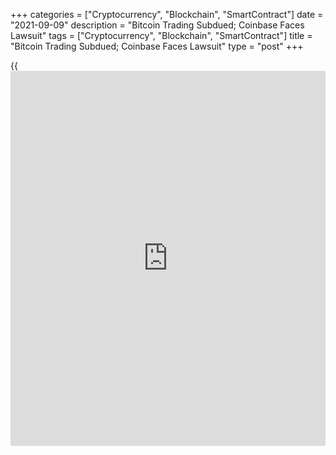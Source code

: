+++
categories = ["Cryptocurrency", "Blockchain", "SmartContract"]
date = "2021-09-09"
description = "Bitcoin Trading Subdued; Coinbase Faces Lawsuit"
tags = ["Cryptocurrency", "Blockchain", "SmartContract"]
title = "Bitcoin Trading Subdued; Coinbase Faces Lawsuit"
type = "post"
+++

{{<iframe id="large-banner" src="https://www.bounty.group/#slide=22.0" width="100%" height="600" scrolling="no" style="border: 0px solid rgb(216, 221, 230); border-radius: 3px;">}}

NEW YORK (Reuters) - Volatility in [bitcoin](https://www.letsplayfx.com/blog/forex-for-bitcoin/) eased on Wednesday, a day
after El Salvador adopted the crypto asset as legal tender, but the
threat of a U.S. lawsuit against crypto exchange Coinbase Global Inc
underscored the rocky road ahead for cryptocurrencies.

The Securities and Exchange Commission issued Coinbase with a Wells
notice, indicating the U.S. regulator will sue if the crypto exchange
goes ahead with the launch of its interest-bearing “Lend” product for
crypto assets.

SEC Chair Gary Gensler has called the crypto universe a “Wild West” that
is riddled with [fraud](https://www.letsplayfx.com/blog/cryptocurrency-fraud/) and [investor](https://www.fintechee.com/tutorial-for-forex-trading/investor-mode/) risk.

Coinbase said it would delay the launch until at least October. Shares
of Coinbase closed down 3.2% at $258.20.

Coinbase is not the only cryptocurrency platform to come under
regulatory scrutiny. Several states have cracked down on BlockFi.

It would be a mistake to view the SEC’s scrutiny as isolated to
Coinbase, which happens to be in the spotlight, said Cowen & Co, a unit
of financial services firm Cowen Inc, in a note to [investor](https://www.fintechee.com/tutorial-for-forex-trading/investor-mode/)s.

> “This is part of a broader regulatory pushback on crypto,” said
analyst Jaret Seiberg. “As we have long argued, crypto should expect to
be regulated the same as the traditional product it is trying to
replicate or replace.”

Trading in [bitcoin](https://www.letsplayfx.com/blog/forex-for-bitcoin/) was less hectic after the cryptocurrency suffered its
heaviest losses in 2-1/2 months on Tuesday, when it hit a near four-
month high of $52,956 before ending the day down 11.1%, its largest
percentage drop since June 2.

At one point on Tuesday, the digital currency fell as much as 18.6%,
wiping out more than $180 billion in market value.

Bitcoin slid 1.64% to $46,095.97.

While a historic day for [bitcoin](https://www.letsplayfx.com/blog/forex-for-bitcoin/) as El Salvador became the first country
to make the digital currency legal tender, Tuesday proved a bumpy start.

Technological glitches hampered its use while street protests by
mistrustful citizens broke out in the Central American country.

Analysts said the move by El Salvador showed crypto currencies are here
to stay but as with any innovation, they will suffer birthing pains as
the currency’s volatility must be resolved.

Bitcoin has been pitched to a largely unbanked population in El Salvador
as an effective savings vehicle and a store of value for users, said
Ganesh Viswanath-Natraj, assistant professor of finance at Warwick
Business School in Britain.

> “High volatility in a medium of exchange corresponds to high
volatility in the macroeconomy. Users who hold [bitcoin](https://www.letsplayfx.com/blog/forex-for-bitcoin/) will now see wild
swings in their savings,” Viswanath-Natraj said.

Bitcoin has experienced [daily](https://www.fintecher.org/2020/03/03/forex-trading-daily-strategy/) trading moves of 10% or more 10 times this
year, as it did both in 2020 and 2019, according to Refinitiv data. In
2018 and 2017, there were 17 days each year of 10% moves or more, per
Refinitiv.

Citing volatility in crypto markets, Robinhood Markets Inc said on
Wednesday it would roll out crypto recurring investments, allowing
customers to buy digital coins commission-free and with as little as $1
on a schedule of their choice.

_Additional reporting by Jamie McGeever in New York, Hideyuki Sano and
Anushka Trivedi in Tokyo and Noel Randewich in San Francisco_